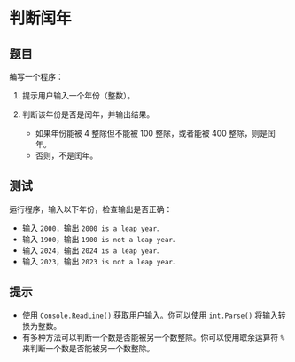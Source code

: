 # 判断闰年

## 题目

编写一个程序：

1. 提示用户输入一个年份（整数）。
2. 判断该年份是否是闰年，并输出结果。

   * 如果年份能被 4 整除但不能被 100 整除，或者能被 400 整除，则是闰年。
   * 否则，不是闰年。

## 测试

运行程序，输入以下年份，检查输出是否正确：

* 输入 `2000`，输出 `2000 is a leap year`.
* 输入 `1900`，输出 `1900 is not a leap year`.
* 输入 `2024`，输出 `2024 is a leap year`.
* 输入 `2023`，输出 `2023 is not a leap year`.

## 提示

* 使用 `Console.ReadLine()` 获取用户输入。你可以使用 `int.Parse()` 将输入转换为整数。
* 有多种方法可以判断一个数是否能被另一个数整除。你可以使用取余运算符 `%` 来判断一个数是否能被另一个数整除。
